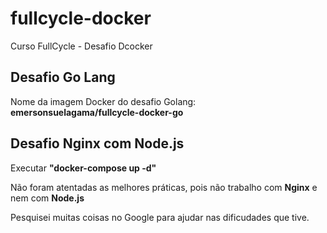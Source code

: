 # fullcycle-docker
Curso FullCycle - Desafio Dcocker

## Desafio Go Lang
Nome da imagem Docker do desafio Golang: **emersonsuelagama/fullcycle-docker-go**

## Desafio Nginx com Node.js
Executar **"docker-compose up -d"**

Não foram atentadas as melhores práticas, pois não trabalho com **Nginx** e nem com **Node.js**

Pesquisei muitas coisas no Google para ajudar nas dificudades que tive.

